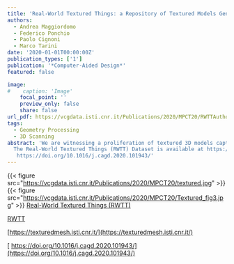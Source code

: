 ```yaml
---
title: 'Real-World Textured Things: a Repository of Textured Models Generated with Modern Photo-Reconstruction Tools'
authors:
  - Andrea Maggiordomo
  - Federico Ponchio
  - Paolo Cignoni
  - Marco Tarini
date: '2020-01-01T00:00:00Z'
publication_types: ['1']
publication: '*Computer-Aided Design*'
featured: false

image:
#    caption: 'Image'
    focal_point: ''
    preview_only: false
    share: false
url_pdf: https://vcgdata.isti.cnr.it/Publications/2020/MPCT20/RWTTAuthorVersionFinal.pdf
tags:
  - Geometry Processing
  - 3D Scanning 
abstract: 'We are witnessing a proliferation of textured 3D models captured from the real world with automatic photo-reconstruction tools by people and professionals without a proper technical background in computer graphics. Digital 3D models of this class come with a unique set of characteristics and defects - especially concerning their parametrization - setting them starkly apart from 3D models originating from other, more traditional, sources. We study this class of 3D models by collecting a significant number of representatives and quantitatively evaluating their quality according to several metrics. These include a new invariant metric we carefully design to assess the amount of fragmentation of the UV map, which is one of the main weaknesses potentially hindering the usability of these models. Our results back the widely shared notion that models of this new class are still not fit for direct use in downstream applications (such as videogames), and require challenging processing steps. Regrettably, existing automatic geometry processing tools are not always up to the task: for example, we verify that the available tools for UV optimization often fail due to mesh inconsistencies, geometric and topological noise, excessive resolution, or other factors; moreover, even when an output is produced, it rarely represents a significant improvement over the input (according to the aforementioned measures). Therefore, we argue that further advancements are required by the computer graphics and geometry processing communities specifically targeted at this class of models. Towards this goal, we share the models we collected in this study as a new public repository, Real-World Textured Things (RWTT), intended as a benchmark to systematic field-test and compare future algorithms. RWTT  consists of 568 carefully selected textured 3D models representative of the most popular photo-reconstruction tools currently available. We also provide a web interface to browse the dataset by the metadata we collected during our experiments and a tool, TexMetro, to compute the same set of measures on generic UV mapped datasets.
  The Real-World Textured Things (RWTT) Dataset is available at https://texturedmesh.isti.cnr.it/  
   https://doi.org/10.1016/j.cagd.2020.101943/'
---
```

{{< figure src="https://vcgdata.isti.cnr.it/Publications/2020/MPCT20/textured.jpg" >}}
{{< figure src="https://vcgdata.isti.cnr.it/Publications/2020/MPCT20/Textured_fig3.jpg" >}}
[Real-World Textured Things (RWTT)](https://texturedmesh.isti.cnr.it/)

[RWTT](https://texturedmesh.isti.cnr.it/)

[https://texturedmesh.isti.cnr.it/](https://texturedmesh.isti.cnr.it/)

[ https://doi.org/10.1016/j.cagd.2020.101943/](https://doi.org/10.1016/j.cagd.2020.101943/)

